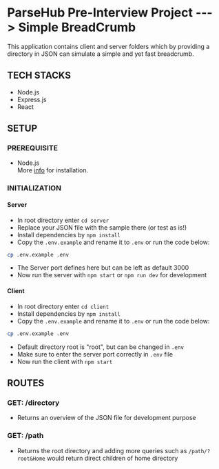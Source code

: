 # ParseHub Pre-Interview Project ---> Simple BreadCrumb

This application contains client and server folders which by providing a directory in JSON can simulate a simple and yet fast breadcrumb.

## TECH STACKS

- Node.js
- Express.js
- React

## SETUP

### PREREQUISITE

- Node.js<br/>
  More [info](https://nodejs.org/en/) for installation.

### INITIALIZATION

#### Server

- In root directory enter `cd server`
- Replace your JSON file with the sample there (or test as is!)
- Install dependencies by `npm install`
- Copy the `.env.example` and rename it to `.env` or run the code below:

```sh
cp .env.example .env
```

- The Server port defines here but can be left as default 3000
- Now run the server with `npm start` or `npm run dev` for development

#### Client

- In root directory enter `cd client`
- Install dependencies by `npm install`
- Copy the `.env.example` and rename it to `.env` or run the code below:

```sh
cp .env.example .env
```

- Default directory root is "root", but can be changed in `.env`
- Make sure to enter the server port correctly in `.env` file
- Now run the client with `npm start`

## ROUTES

### GET: /directory

- Returns an overview of the JSON file for development purpose

### GET: /path

- Returns the root directory and adding more queries such as `/path/?root&Home` would return direct children of home directory
